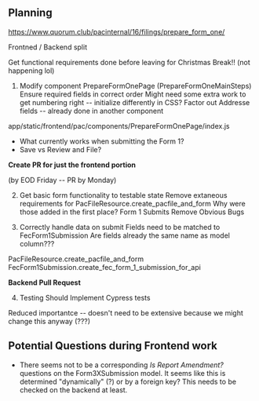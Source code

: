 Planning
--------
https://www.quorum.club/pacinternal/16/filings/prepare_form_one/

Frontned / Backend split

Get functional requirements done before leaving for Christmas Break!! (not happening lol)

1)  Modify component PrepareFormOnePage (PrepareFormOneMainSteps)
    Ensure required fields in correct order
        Might need some extra work to get numbering right -- initialize differently in CSS?
    Factor out Addresse fields -- already done in another component

app/static/frontend/pac/components/PrepareFormOnePage/index.js

- What currently works when submitting the Form 1?
- Save vs Review and File?

**Create PR for just the frontend portion**

(by EOD Friday -- PR by Monday)

2)  Get basic form functionality to testable state
    Remove extaneous requirements for PacFileResource.create_pacfile_and_form
        Why were those added in the first place?
    Form 1 Submits
    Remove Obvious Bugs

3)  Correctly handle data on submit
    Fields need to be matched to FecForm1Submission
        Are fields already the same name as model column???

PacFileResource.create_pacfile_and_form
FecForm1Submission.create_fec_form_1_submission_for_api

**Backend Pull Request**

4)  Testing
    Should Implement Cypress tests

Reduced importantce -- doesn't need to be extensive because we might change this anyway (???)


Potential Questions during Frontend work
----------------------------------------
- There seems not to be a corresponding *Is Report Amendment?* questions on the
  Form3XSubmission model. It seems like this is determined "dynamically" (?) or
  by a foreign key? This needs to be checked on the backend at least.
